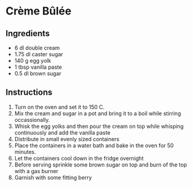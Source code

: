# Crème Bûlée

## Ingredients

* 6 dl double cream
* 1.75 dl caster sugar
* 140 g egg yolk
* 1 tbsp vanilla paste
* 0.5 dl brown sugar

## Instructions

1. Turn on the oven and set it to 150 C.
2. Mix the cream and sugar in a pot and bring it to a boil while stirring occassionally.
3. Whisk the egg yolks and then pour the cream on top while whisping continuously and add the vanilla paste
4. Distribute in small evenly sized containers
5. Place the containers in a water bath and bake in the oven for 50 minutes.
6. Let the containers cool down in the fridge overnight
7. Before serving sprinkle some brown sugar on top and burn of the top with a gas burner
8. Garnish with some fitting berry
